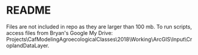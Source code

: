 # README

Files are not included in repo as they are larger than 100 mb. To run scripts, access files from Bryan's Google My Drive: Projects\CafModelingAgroecologicalClasses\2018\Working\ArcGIS\Input\CroplandDataLayer.